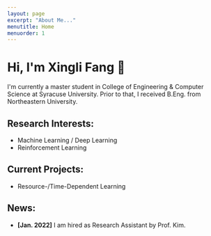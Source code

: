 ```yaml
---
layout: page
excerpt: "About Me..."
menutitle: Home
menuorder: 1
---
```


# Hi, I'm Xingli Fang 🌟
I'm currently a master student in College of Engineering & Computer Science at Syracuse University. Prior to that, I received B.Eng. from Northeastern University. 

## Research Interests:

- Machine Learning / Deep Learning
- Reinforcement Learning

## Current Projects:

- Resource-/Time-Dependent Learning

## News:

- **[Jan. 2022]** I am hired as Research Assistant by Prof. Kim.